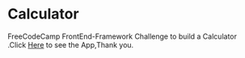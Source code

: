 # Calculator
FreeCodeCamp FrontEnd-Framework Challenge to build a Calculator<br>.Click <a href='https://codepen.io/kuic/pen/pMRjbv'>Here</a> to see the App,Thank you.
